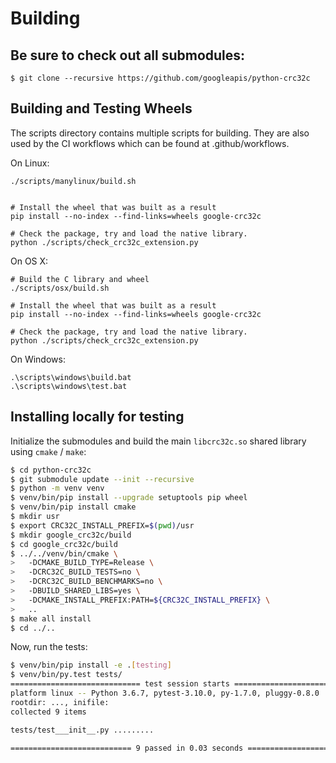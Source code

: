 
# Building

## Be sure to check out all submodules:

```
$ git clone --recursive https://github.com/googleapis/python-crc32c
```

## Building and Testing Wheels

The scripts directory contains multiple scripts for building. They are also
used by the CI workflows which can be found at .github/workflows.

On Linux:

```
./scripts/manylinux/build.sh


# Install the wheel that was built as a result
pip install --no-index --find-links=wheels google-crc32c

# Check the package, try and load the native library.
python ./scripts/check_crc32c_extension.py
```

On OS X:

```
# Build the C library and wheel
./scripts/osx/build.sh

# Install the wheel that was built as a result
pip install --no-index --find-links=wheels google-crc32c

# Check the package, try and load the native library.
python ./scripts/check_crc32c_extension.py
```

On Windows:

```
.\scripts\windows\build.bat
.\scripts\windows\test.bat
```


## Installing locally for testing

Initialize the submodules and build the main `libcrc32c.so` shared
library using `cmake` / `make`:

```bash
$ cd python-crc32c
$ git submodule update --init --recursive
$ python -m venv venv
$ venv/bin/pip install --upgrade setuptools pip wheel
$ venv/bin/pip install cmake
$ mkdir usr
$ export CRC32C_INSTALL_PREFIX=$(pwd)/usr
$ mkdir google_crc32c/build
$ cd google_crc32c/build
$ ../../venv/bin/cmake \
>   -DCMAKE_BUILD_TYPE=Release \
>   -DCRC32C_BUILD_TESTS=no \
>   -DCRC32C_BUILD_BENCHMARKS=no \
>   -DBUILD_SHARED_LIBS=yes \
>   -DCMAKE_INSTALL_PREFIX:PATH=${CRC32C_INSTALL_PREFIX} \
>   ..
$ make all install
$ cd ../..
```

Now, run the tests:

```bash
$ venv/bin/pip install -e .[testing]
$ venv/bin/py.test tests/
============================= test session starts ==============================
platform linux -- Python 3.6.7, pytest-3.10.0, py-1.7.0, pluggy-0.8.0
rootdir: ..., inifile:
collected 9 items

tests/test___init__.py .........                                         [100%]

=========================== 9 passed in 0.03 seconds ===========================
```
